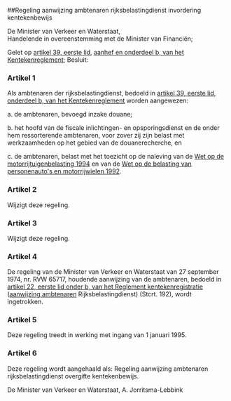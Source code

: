 <meta http-equiv='Content-Type' content='text/html; charset=utf-8' />

##Regeling aanwijzing ambtenaren rijksbelastingdienst invordering kentekenbewijs

De Minister van Verkeer en Waterstaat,  
Handelende in overeenstemming met de Minister van Financiën;

Gelet op [artikel 39, eerste lid](../../../../../../../../AMvB/kentekenreglement/BWBR0006951/README.md), [aanhef en onderdeel b, van het Kentekenreglement](../../../../../../../../AMvB/kentekenreglement/BWBR0006951/README.md);
Besluit:    

### Artikel  1  

Als ambtenaren der rijksbelastingdienst, bedoeld in [artikel 39, eerste lid, onderdeel b, van het Kentekenreglement](../../../../../../../../AMvB/kentekenreglement/BWBR0006951/README.md) worden aangewezen: 

a. de ambtenaren, bevoegd inzake douane; 

b. het hoofd van de fiscale inlichtingen- en opsporingsdienst en de onder hem ressorterende ambtenaren, voor zover zij zijn belast met werkzaamheden op het gebied van de douanerecherche, en 

c. de ambtenaren, belast met het toezicht op de naleving van de [Wet op de motorrijtuigenbelasting 1994](../../../../../../../../wet/wet/op/de/motorrijtuigenbelasting/1994/BWBR0006324/README.md) en van de [Wet op de belasting van personenauto's en motorrijwielen 1992](../../../../../../../../wet/wet/op/de/belasting/van/personenauto's/en/motorrijwielen/1992/BWBR0005806/README.md).  

### Artikel  2  

Wijzigt deze regeling. 

### Artikel  3  

Wijzigt deze regeling. 

### Artikel  4  

De regeling van de Minister van Verkeer en Waterstaat van 27 september 1974, nr. RVW 65717, houdende aanwijzing van de ambtenaren, bedoeld in [artikel 22, eerste lid onder b, van het Reglement kentekenregistratie](../../../../../../../../AMvB/reglement/kentekenregistratie/BWBR0002938/README.md) ([aanwijzing ambtenaren](../../../../../../../../ministeriele-regeling/aanwijzing/ambtenaren/BWBR0003687/README.md) Rijksbelastingdienst) (Stcrt. 192), wordt ingetrokken. 

### Artikel  5  

Deze regeling treedt in werking met ingang van 1 januari 1995. 

### Artikel  6  

Deze regeling wordt aangehaald als: Regeling aanwijzing ambtenaren rijksbelastingdienst overgifte kentekenbewijs. 

De 
Minister van Verkeer en Waterstaat, 
A. Jorritsma-Lebbink      
